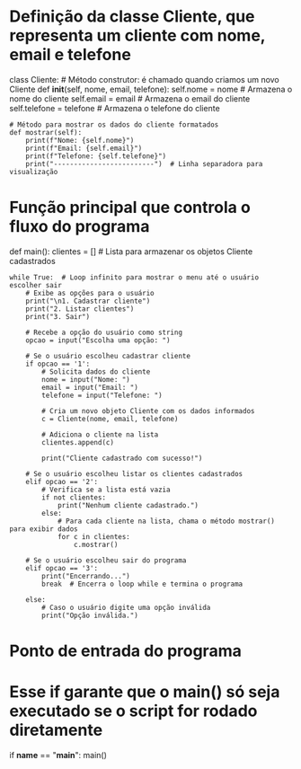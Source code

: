 # Definição da classe Cliente, que representa um cliente com nome, email e telefone
class Cliente:
    # Método construtor: é chamado quando criamos um novo Cliente
    def __init__(self, nome, email, telefone):
        self.nome = nome          # Armazena o nome do cliente
        self.email = email        # Armazena o email do cliente
        self.telefone = telefone  # Armazena o telefone do cliente

    # Método para mostrar os dados do cliente formatados
    def mostrar(self):
        print(f"Nome: {self.nome}")
        print(f"Email: {self.email}")
        print(f"Telefone: {self.telefone}")
        print("-------------------------")  # Linha separadora para visualização


# Função principal que controla o fluxo do programa
def main():
    clientes = []  # Lista para armazenar os objetos Cliente cadastrados

    while True:  # Loop infinito para mostrar o menu até o usuário escolher sair
        # Exibe as opções para o usuário
        print("\n1. Cadastrar cliente")
        print("2. Listar clientes")
        print("3. Sair")

        # Recebe a opção do usuário como string
        opcao = input("Escolha uma opção: ")

        # Se o usuário escolheu cadastrar cliente
        if opcao == '1':
            # Solicita dados do cliente
            nome = input("Nome: ")
            email = input("Email: ")
            telefone = input("Telefone: ")

            # Cria um novo objeto Cliente com os dados informados
            c = Cliente(nome, email, telefone)

            # Adiciona o cliente na lista
            clientes.append(c)

            print("Cliente cadastrado com sucesso!")

        # Se o usuário escolheu listar os clientes cadastrados
        elif opcao == '2':
            # Verifica se a lista está vazia
            if not clientes:
                print("Nenhum cliente cadastrado.")
            else:
                # Para cada cliente na lista, chama o método mostrar() para exibir dados
                for c in clientes:
                    c.mostrar()

        # Se o usuário escolheu sair do programa
        elif opcao == '3':
            print("Encerrando...")
            break  # Encerra o loop while e termina o programa

        else:
            # Caso o usuário digite uma opção inválida
            print("Opção inválida.")


# Ponto de entrada do programa
# Esse if garante que o main() só seja executado se o script for rodado diretamente
if __name__ == "__main__":
    main()
